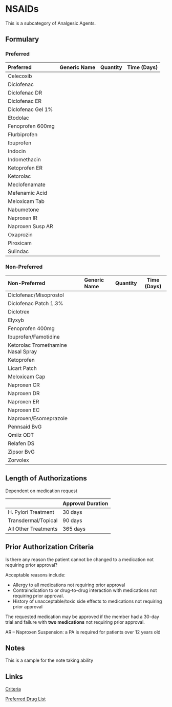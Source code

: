 # NSAIDs

This is a subcategory of Analgesic Agents.

## Formulary

### Preferred

| Preferred         | Generic Name | Quantity | Time (Days) |
| :---------------- | :----------- | :------: | :---------: |
| Celecoxib         |              |          |             |
| Diclofenac        |              |          |             |
| Diclofenac DR     |              |          |             |
| Diclofenac ER     |              |          |             |
| Diclofenac Gel 1% |              |          |             |
| Etodolac          |              |          |             |
| Fenoprofen 600mg  |              |          |             |
| Flurbiprofen      |              |          |             |
| Ibuprofen         |              |          |             |
| Indocin           |              |          |             |
| Indomethacin      |              |          |             |
| Ketoprofen ER     |              |          |             |
| Ketorolac         |              |          |             |
| Meclofenamate     |              |          |             |
| Mefenamic Acid    |              |          |             |
| Meloxicam Tab     |              |          |             |
| Nabumetone        |              |          |             |
| Naproxen IR       |              |          |             |
| Naproxen Susp AR  |              |          |             |
| Oxaprozin         |              |          |             |
| Piroxicam         |              |          |             |
| Sulindac          |              |          |             |

### Non-Preferred

| Non-Preferred                      | Generic Name | Quantity | Time (Days) |
| :--------------------------------- | :----------- | :------: | :---------: |
| Diclofenac/Misoprostol             |              |          |             |
| Diclofenac Patch 1.3%              |              |          |             |
| Diclotrex                          |              |          |             |
| Elyxyb                             |              |          |             |
| Fenoprofen 400mg                   |              |          |             |
| Ibuprofen/Famotidine               |              |          |             |
| Ketorolac Tromethamine Nasal Spray |              |          |             |
| Ketoprofen                         |              |          |             |
| Licart Patch                       |              |          |             |
| Meloxicam Cap                      |              |          |             |
| Naproxen CR                        |              |          |             |
| Naproxen DR                        |              |          |             |
| Naproxen ER                        |              |          |             |
| Naproxen EC                        |              |          |             |
| Naproxen/Esomeprazole              |              |          |             |
| Pennsaid BvG                       |              |          |             |
| Qmiiz ODT                          |              |          |             |
| Relafen DS                         |              |          |             |
| Zipsor BvG                         |              |          |             |
| Zorvolex                           |              |          |             |

## Length of Authorizations

Dependent on medication request

|                      | Approval Duration |
| -------------------- | ----------------- |
| H. Pylori Treatment  | 30 days           |
| Transdermal/Topical  | 90 days           |
| All Other Treatments | 365 days          |

## Prior Authorization Criteria

Is there any reason the patient cannot be changed to a medication not requiring prior approval?

Acceptable reasons include:

-   Allergy to all medications not requiring prior approval
-   Contraindication to or drug-to-drug interaction with medications not requiring prior approval.
-   History of unacceptable/toxic side effects to medications not requiring prior approval

The requested medication may be approved if the member had a 30-day trial and failure with **two medications** not requiring prior approval.

AR – Naproxen Suspension: a PA is required for patients over 12 years old

## Notes

This is a sample for the note taking ability

## Links

[Criteria](https://pharmacy.medicaid.ohio.gov/sites/default/files/20221001_UPDL_Criteria_APPROVED.pdf#page=7)

[Preferred Drug List](https://pharmacy.medicaid.ohio.gov/sites/default/files/20221001_UPDL_APPROVED_.pdf#page=7)
